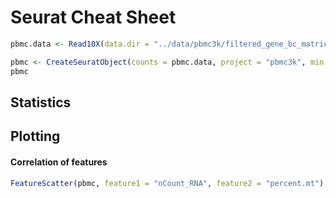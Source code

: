 # Seurat Cheat Sheet

```R
pbmc.data <- Read10X(data.dir = "../data/pbmc3k/filtered_gene_bc_matrices/hg19/")

pbmc <- CreateSeuratObject(counts = pbmc.data, project = "pbmc3k", min.cells = 3, min.features = 200)
pbmc
```



## Statistics



## Plotting

#### Correlation of features

```R
FeatureScatter(pbmc, feature1 = "nCount_RNA", feature2 = "percent.mt")
```


